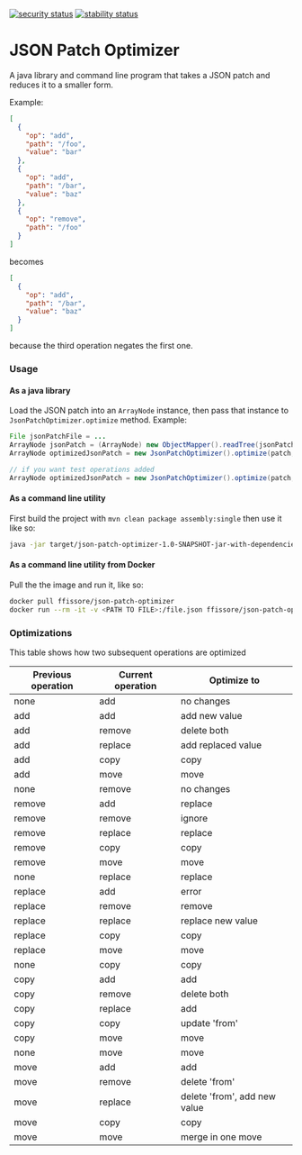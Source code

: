 [![security status](https://www.meterian.com/badge/gh/ffissore/json-patch-optimizer/security)](https://www.meterian.com/report/gh/ffissore/json-patch-optimizer)
[![stability status](https://www.meterian.com/badge/gh/ffissore/json-patch-optimizer/stability)](https://www.meterian.com/report/gh/ffissore/json-patch-optimizer)

# JSON Patch Optimizer

A java library and command line program that takes a JSON patch and reduces it to a smaller form.

Example:
```json 
[
  {
    "op": "add",
    "path": "/foo",
    "value": "bar"
  },
  {
    "op": "add",
    "path": "/bar",
    "value": "baz"
  },
  {
    "op": "remove",
    "path": "/foo"
  }
]
```

becomes

```json
[
  {
    "op": "add",
    "path": "/bar",
    "value": "baz"
  }
]
```

because the third operation negates the first one.

### Usage

#### As a java library

Load the JSON patch into an `ArrayNode` instance, then pass that instance to `JsonPatchOptimizer.optimize` method. Example:

```java
File jsonPatchFile = ...
ArrayNode jsonPatch = (ArrayNode) new ObjectMapper().readTree(jsonPatchFile);
ArrayNode optimizedJsonPatch = new JsonPatchOptimizer().optimize(patch, false);

// if you want test operations added
ArrayNode optimizedJsonPatch = new JsonPatchOptimizer().optimize(patch, true);
```

#### As a command line utility

First build the project with `mvn clean package assembly:single` then use it like so:

```bash
java -jar target/json-patch-optimizer-1.0-SNAPSHOT-jar-with-dependencies.jar <PATH TO FILE> <true|false if you want test operations> 
```

#### As a command line utility from Docker

Pull the the image and run it, like so:

```bash
docker pull ffissore/json-patch-optimizer
docker run --rm -it -v <PATH TO FILE>:/file.json ffissore/json-patch-optimizer /file.json <true|false if you want test operations>
```

### Optimizations

This table shows how two subsequent operations are optimized

| Previous operation | Current operation | Optimize to                  |
|--------------------|-------------------|------------------------------|
| none               | add               | no changes                   |
| add                | add               | add new value                |
| add                | remove            | delete both                  |
| add                | replace           | add replaced value           |
| add                | copy              | copy                         |
| add                | move              | move                         |
| none               | remove            | no changes                   |
| remove             | add               | replace                      |
| remove             | remove            | ignore                       |
| remove             | replace           | replace                      |
| remove             | copy              | copy                         |
| remove             | move              | move                         |
| none               | replace           | replace                      |
| replace            | add               | error                        |
| replace            | remove            | remove                       |
| replace            | replace           | replace new value            |
| replace            | copy              | copy                         |
| replace            | move              | move                         |
| none               | copy              | copy                         |
| copy               | add               | add                          |
| copy               | remove            | delete both                  |
| copy               | replace           | add                          |
| copy               | copy              | update 'from'                |
| copy               | move              | move                         |
| none               | move              | move                         |
| move               | add               | add                          |
| move               | remove            | delete 'from'                |
| move               | replace           | delete 'from', add new value |
| move               | copy              | copy                         |
| move               | move              | merge in one move            |
